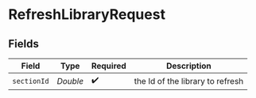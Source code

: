 # RefreshLibraryRequest


## Fields

| Field                            | Type                             | Required                         | Description                      |
| -------------------------------- | -------------------------------- | -------------------------------- | -------------------------------- |
| `sectionId`                      | *Double*                         | :heavy_check_mark:               | the Id of the library to refresh |